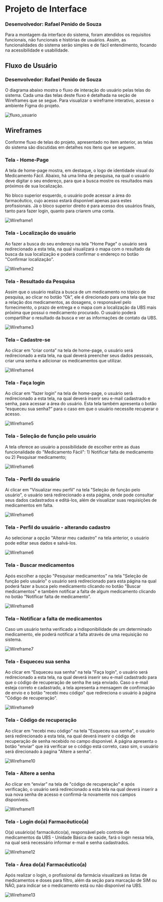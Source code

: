 
# Projeto de Interface
### Desenvolvedor: Rafael Penido de Souza

Para a montagem da interface do sistema, foram atendidos os requisitos funcionais, não funcionais e histórias de usuários. Assim, as funcionalidades do sistema serão simples e de fácil entendimento, focando na acessibilidade e usabilidade. 

## Fluxo de Usuário
### Desenvolvedor: Rafael Penido de Souza

O diagrama abaixo mostra o fluxo de interação do usuário pelas telas do sistema. Cada uma das telas deste fluxo é detalhada na seção de Wireframes que se segue. Para visualizar o wireframe interativo, acesse o ambiente Figma do projeto. 

![fluxo_usuario](img/fluxograma1.jpg)

## Wireframes

Conforme fluxo de telas do projeto, apresentado no item anterior, as telas do sistema são discutidas em detalhes nos itens que se seguem. 

### Tela - Home-Page 

A tela de home-page mostra, em destaque, o logo de identidade visual do Medicamento Fácil. Abaixo, há uma linha de pesquisa, na qual o usuário deve digitar o seu endereço, para que a busca mostre os resultados mais próximos de sua localização. 

No bloco superior esquerdo, o usuário pode acessar a área do farmacêutico, cujo acesso estará disponível apenas para estes profissionais. Já o bloco superior direito é para acesso dos usuários finais, tanto para fazer login, quanto para criarem uma conta. 

![Wireframe1](img/Desktop1.jpg)

### Tela - Localização do usuário

Ao fazer a busca do seu endereço na tela "Home Page" o usuário será redirecionado a esta tela, na qual visualizará o mapa com o resultado da busca da sua localização e poderá confirmar o endereço no botão "Confirmar localização".

![Wireframe2](img/Desktop2.jpg)

### Tela - Resultado da Pesquisa 

Assim que o usuário realiza a busca de um medicamento no tópico de pesquisa, ao clicar no botão “Ok”, ele é direcionado para uma tela que traz a relação dos medicamentos, as dosagens, o responsável pelo fornecimento, o prazo de entrega e o mapa com a localização da UBS mais próxima que possui o medicamento procurado. 
O usuário poderá compartilhar o resultado da busca e ver as informações de contato da UBS.

![Wireframe3](img/Desktop3.jpg)

### Tela – Cadastre-se 

Ao clicar em “criar conta” na tela de home-page, o usuário será redirecionado a esta tela, na qual deverá preencher seus dados pessoais, criar uma senha e adicionar os medicamentos que utilizar. 

![Wireframe4](img/Desktop4.jpg)

### Tela - Faça login 

Ao clicar em “fazer login” na tela de home-page, o usuário será redirecionado a esta tela, na qual deverá inserir seu e-mail cadastrado e senha, para acessar a área do usuário. Esta tela também apresenta o botão “esqueceu sua senha?” para o caso em que o usuário necessite recuperar o acesso. 

![Wireframe5](img/Desktop5.jpg)

 ### Tela - Seleção de função pelo usuário
 
 A tela oferece ao usuário a possibilidade de escolher entre as duas funcionalidade do "Medicamento Fácil": 1) Notificar falta de medicamento ou 2) Pesquisar medicamento;

![Wireframe6](img/Desktop6.jpg)

### Tela - Perfil do usuário

Ai clicar em "Visualizar meu perfil" na tela "Seleção de função pelo usuário", o usuário será redirecionado a esta página, onde pode consultar seus dados cadastrados e editá-los, além de visualizar suas requisições de medicamentos em falta.

![Wireframe6](img/Desktop16.jpg)

### Tela - Perfil do usuário - alterando cadastro

Ao selecionar a opção "Alterar meu cadastro" na tela anterior, o usuário pode editar seus dados e salvá-los.

![Wireframe6](img/Desktop15.jpg)

### Tela - Buscar medicamentos

Após escolher a opção "Pesquisar medicamentos" na tela "Seleção de função pelo usuário" o usuário será redirecionado para esta página na qual poderá fazer a busca pelo medicamento clicando no botão "Buscar medicamentos" e também notificar a falta de algum medicamento clicando no botão "Notificar falta de medicamento".

![Wireframe8](img/Desktop8.jpg)

### Tela – Notificar a falta de medicamentos

Caso um usuário tenha verificado a indisponibilidade de um determinado medicamento, ele poderá notificar a falta através de uma requisição no sistema. 

![Wireframe7](img/Desktop7.jpg)

### Tela - Esqueceu sua senha 

Ao clicar em “Esqueceu sua senha” na tela "Faça login", o usuário será redirecionado a esta tela, na qual deverá inserir seu e-mail cadastrado para que o código de recuperação de senha lhe seja enviado. Caso o e-mail esteja correto e cadastrado, a tela apresenta a mensagem de confirmação de envio e o botão "recebi meu código" que redireciona o usuário à página "Código de recuperação". 

![Wireframe9](img/Desktop9.jpg)

### Tela - Código de recuperação 

Ao clicar em “recebi meu código” na tela "Esqueceu sua senha", o usuário será redirecionado a esta tela, na qual deverá inserir o código de recuperação de senha recebido no campo disponível. A página apresenta o botão "enviar" que irá verificar se o código está correto, caso sim, o usuário será direcionado à pagina "Altere a senha".

![Wireframe10](img/wireframe10.png)

### Tela - Altere a senha 

Ao clicar em “enviar” na tela de "código de recuperação" e após verificação, o usuário será redirecionado a esta tela na qual deverá inserir a sua nova senha de acesso e confirmá-la novamente nos campos disponíveis.

![Wireframe11](img/Desktop11.jpg)

### Tela - Login do(a) Farmacêutico(a)

O(a) usuário(a) farmacêutico(a), responsável pelo controle de medicamentos da UBS - Unidade Básica de saúde, fará o login nessa tela, na qual será necessário informar e-mail e senha cadastrados. 

![Wireframe12](img/Desktop14.jpg)


### Tela - Área do(a) Farmacêutico(a)

Após realizar o login, o profissional da farmácia visualizará as listas de medicamentos e doses para filtro, além da seção para marcação de SIM ou NÃO, para indicar se o medicamento está ou não disponível na UBS.

![Wireframe13](img/Desktop13.jpg)
